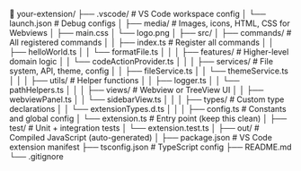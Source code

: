 📁 your-extension/
├── .vscode/                      # VS Code workspace config
│   └── launch.json               # Debug configs
│
├── media/                        # Images, icons, HTML, CSS for Webviews
│   ├── main.css
│   └── logo.png
│
├── src/
│   ├── commands/                 # All registered commands
│   │   ├── index.ts              # Register all commands
│   │   ├── helloWorld.ts
│   │   └── formatFile.ts
│   │
│   ├── features/                 # Higher-level domain logic
│   │   └── codeActionProvider.ts
│   │
│   ├── services/                 # File system, API, theme, config
│   │   ├── fileService.ts
│   │   └── themeService.ts
│   │
│   ├── utils/                    # Helper functions
│   │   ├── logger.ts
│   │   └── pathHelpers.ts
│   │
│   ├── views/                    # Webview or TreeView UI
│   │   ├── webviewPanel.ts
│   │   └── sidebarView.ts
│   │
│   ├── types/                    # Custom type declarations
│   │   └── extensionTypes.d.ts
│   │
│   ├── config.ts                 # Constants and global config
│   └── extension.ts             # Entry point (keep this clean)
│
├── test/                         # Unit + integration tests
│   └── extension.test.ts
│
├── out/                          # Compiled JavaScript (auto-generated)
│
├── package.json                  # VS Code extension manifest
├── tsconfig.json                 # TypeScript config
├── README.md
└── .gitignore
